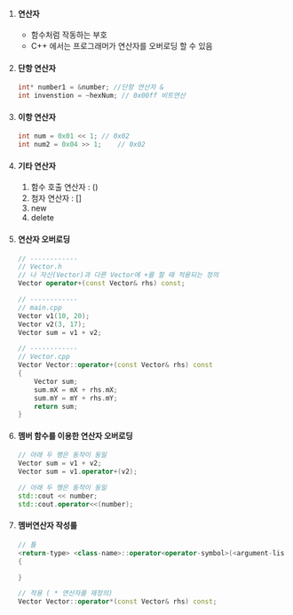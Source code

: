 1. #### 연산자

   - 함수처럼 작동하는 부호
   - C++ 에서는 프로그래머가 연산자를 오버로딩 할 수 있음

2. #### 단항 연산자

   ```c++
   int* number1 = &number; //단항 연산자 &
   int invenstion = ~hexNum; // 0x00ff 비트연산
   ```

3. #### 이항 연산자

   ```c++
   int num = 0x01 << 1;	// 0x02
   int num2 = 0x04 >> 1;	// 0x02
   ```

4. #### 기타 연산자

   1. 함수 호출 연산자 : ()
   2. 첨자 연산자 : []
   3. new
   4. delete

5. #### 연산자 오버로딩

   ```c++
   // ------------
   // Vector.h
   // 나 자신(Vector)과 다른 Vector에 +를 할 때 적용되는 정의
   Vector operator+(const Vector& rhs) const;
   
   // ------------
   // main.cpp
   Vector v1(10, 20);
   Vector v2(3, 17);
   Vector sum = v1 + v2;
   
   // ------------
   // Vector.cpp
   Vector Vector::operator+(const Vector& rhs) const
   {
       Vector sum;
       sum.mX = mX + rhs.mX;
       sum.mY = mY + rhs.mY;
       return sum;
   }
   ```

6. #### 멤버 함수를 이용한 연산자 오버로딩

   ```c++
   // 아래 두 행은 동작이 동일
   Vector sum = v1 + v2;
   Vector sum = v1.operator+(v2);
   
   // 아래 두 행은 동작이 동일
   std::cout << number;
   std::cout.operator<<(number);
   ```

7. #### 멤버연산자 작성룰

   ```c++
   // 틀
   <return-type> <class-name>::operator<operator-symbol>(<argument-list>)
   {
   
   }
   
   // 적용 ( * 연산자를 재정의)
   Vector Vector::operator*(const Vector& rhs) const;
   ```

   

